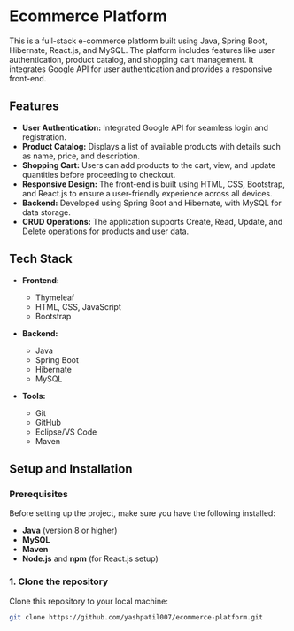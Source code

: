 # Ecommerce Platform

This is a full-stack e-commerce platform built using Java, Spring Boot, Hibernate, React.js, and MySQL. The platform includes features like user authentication, product catalog, and shopping cart management. It integrates Google API for user authentication and provides a responsive front-end.

## Features

- **User Authentication:** Integrated Google API for seamless login and registration.
- **Product Catalog:** Displays a list of available products with details such as name, price, and description.
- **Shopping Cart:** Users can add products to the cart, view, and update quantities before proceeding to checkout.
- **Responsive Design:** The front-end is built using HTML, CSS, Bootstrap, and React.js to ensure a user-friendly experience across all devices.
- **Backend:** Developed using Spring Boot and Hibernate, with MySQL for data storage.
- **CRUD Operations:** The application supports Create, Read, Update, and Delete operations for products and user data.

## Tech Stack

- **Frontend:**
  - Thymeleaf
  - HTML, CSS, JavaScript
  - Bootstrap

- **Backend:**
  - Java
  - Spring Boot
  - Hibernate
  - MySQL

- **Tools:**
  - Git
  - GitHub
  - Eclipse/VS Code
  - Maven

## Setup and Installation

### Prerequisites

Before setting up the project, make sure you have the following installed:

- **Java** (version 8 or higher)
- **MySQL**
- **Maven**
- **Node.js** and **npm** (for React.js setup)

### 1. Clone the repository

Clone this repository to your local machine:

```bash
git clone https://github.com/yashpatil007/ecommerce-platform.git
